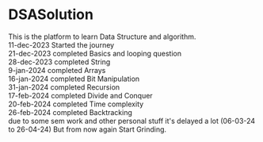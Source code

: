 # DSASolution
This is the platform to learn Data Structure and algorithm.
<br>
11-dec-2023 Started the journey
<br>
21-dec-2023 completed Basics and looping question
<br>
28-dec-2023 completed String
<br>
9-jan-2024 completed Arrays
<br>
16-jan-2024 completed Bit Manipulation
<br>
31-jan-2024 completed Recursion
<br>
17-feb-2024 completed Divide and Conquer
<br>
20-feb-2024 completed Time complexity
<br>
26-feb-2024 completed Backtracking
<br>
due to some sem work and other personal stuff it's delayed a lot (06-03-24 to 26-04-24) But from now again Start Grinding.
<br>


